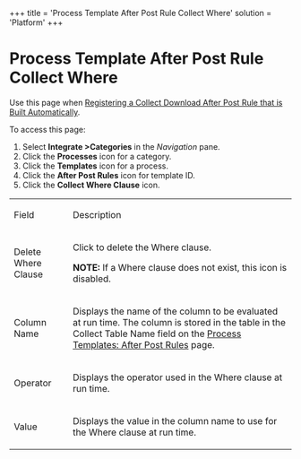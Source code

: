 +++
title = 'Process Template After Post Rule Collect Where'
solution = 'Platform'
+++

# Process Template After Post Rule Collect Where

<div class="use">

Use this page when [Registering a Collect Download After Post Rule that
is Built
Automatically](../Use_Cases/Register_a_Collect_Download_After_Post_Rule_that_is_Built_Automatically.htm).

</div>

To access this page:

1.  Select <span style="font-weight: bold;">Integrate
    \></span><span style="font-weight: bold;">Categories</span> in the
    <span style="font-style: italic;">Navigation</span> pane.
2.  Click the <span style="font-weight: bold;">Processes</span> icon for
    a category.
3.  Click the <span style="font-weight: bold;">Templates</span> icon for
    a process.
4.  Click the <span style="font-weight: bold;">After Post Rules</span>
    icon for template ID.
5.  Click the <span style="font-weight: bold;">Collect Where
    Clause</span> icon.

<table>
<tbody>
<tr class="odd">
<td><p>Field</p></td>
<td><p>Description</p></td>
</tr>
<tr class="even">
<td><p>Delete Where Clause</p></td>
<td><p>Click to delete the Where clause.</p>
<p><strong>NOTE:</strong> If a Where clause does not exist, this icon is disabled.</p></td>
</tr>
<tr class="odd">
<td><p>Column Name</p></td>
<td><p>Displays the name of the column to be evaluated at run time. The column is stored in the table in the Collect Table Name field on the <a href="../../../Master_Data_Mgmt/dspConduct/Page_Desc/Process_Templates_After_Post_Rules_H.htm">Process Templates: After Post Rules</a> page.</p></td>
</tr>
<tr class="even">
<td><p>Operator</p></td>
<td><p>Displays the operator used in the Where clause at run time.</p></td>
</tr>
<tr class="odd">
<td><p>Value</p></td>
<td><p>Displays the value in the column name to use for the Where clause at run time.</p></td>
</tr>
</tbody>
</table>
